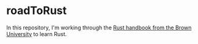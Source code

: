 # roadToRust
In this repository, I'm working through the [Rust handbook from the Brown University](https://doc.rust-lang.org/book/) to learn Rust. 
